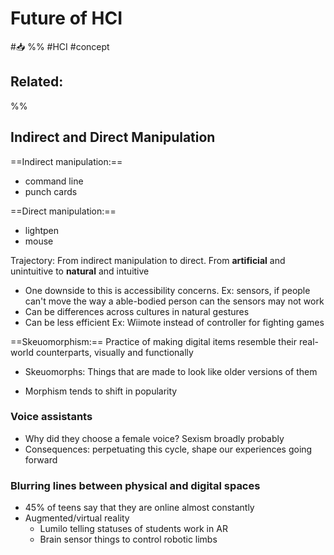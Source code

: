 # Future of HCI
#📥 
%%
#HCI 
#concept

**Related:**
-  

%%

## Indirect and Direct Manipulation
==Indirect manipulation:==
- command line
- punch cards

==Direct manipulation:==
- lightpen
- mouse

Trajectory: From indirect manipulation to direct. From **artificial** and unintuitive to **natural** and intuitive 
- One downside to this is accessibility concerns. Ex: sensors, if people can't move the way a able-bodied person can the sensors may not work
- Can be differences across cultures in natural gestures
- Can be less efficient Ex: Wiimote instead of controller for fighting games

==Skeuomorphism:== Practice of making digital items resemble their real-world counterparts, visually and functionally
- Skeuomorphs: Things that are made to look like older versions of them

- Morphism tends to shift in popularity

### Voice assistants
- Why did they choose a female voice? Sexism broadly probably
- Consequences: perpetuating this cycle, shape our experiences going forward

### Blurring lines between physical and digital spaces
- 45% of teens say that they are online almost constantly
- Augmented/virtual reality
	- Lumilo telling statuses of students work in AR
	- Brain sensor things to control robotic limbs


